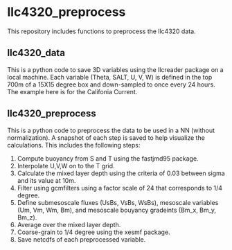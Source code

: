 # llc4320_preprocess

This repository includes functions to preprocess the llc4320 data.
## llc4320_data 
This is a python code to save 3D variables using the llcreader package on a local machine. 
Each variable (Theta, SALT, U, V, W) is defined in the top 700m of a 15X15 degree box and down-sampled to once every 24 hours. 
The example here is for the Califonia Current.

## llc4320_preprocess
This is a python code to preprocess the data to be used in a NN (without normalization). 
A snapshot of each step is saved to help visualize the calculations. 
This includes the following steps:

1. Compute buoyancy from S and T using the fastjmd95 package.
2. Interpolate U,V,W on to the T grid.
3. Calculate the mixed layer depth using the criteria of 0.03 between sigma and its value at 10m.
4. Filter using gcmfilters using a factor scale of 24 that corresponds to 1/4 degree.
5. Define submesoscale fluxes (UsBs, VsBs, WsBs), mesoscale variables (Um, Vm, Wm, Bm), and mesoscale bouyancy gradeints (Bm_x, Bm_y, Bm_z).
6. Average over the mixed layer depth.
6. Coarse-grain to 1/4 degree using the xesmf package.
7. Save netcdfs of each preprocessed variable.
